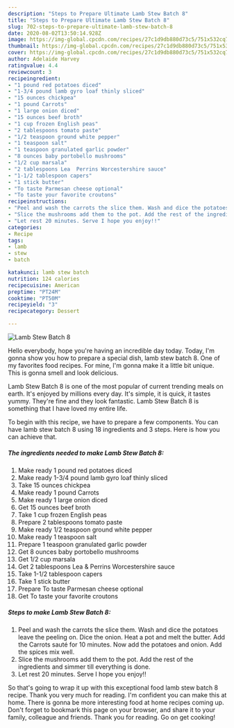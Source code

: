 ```yaml
---
description: "Steps to Prepare Ultimate Lamb Stew Batch 8"
title: "Steps to Prepare Ultimate Lamb Stew Batch 8"
slug: 702-steps-to-prepare-ultimate-lamb-stew-batch-8
date: 2020-08-02T13:50:14.928Z
image: https://img-global.cpcdn.com/recipes/27c1d9db880d73c5/751x532cq70/lamb-stew-batch-8-recipe-main-photo.jpg
thumbnail: https://img-global.cpcdn.com/recipes/27c1d9db880d73c5/751x532cq70/lamb-stew-batch-8-recipe-main-photo.jpg
cover: https://img-global.cpcdn.com/recipes/27c1d9db880d73c5/751x532cq70/lamb-stew-batch-8-recipe-main-photo.jpg
author: Adelaide Harvey
ratingvalue: 4.4
reviewcount: 3
recipeingredient:
- "1 pound red potatoes diced"
- "1-3/4 pound lamb gyro loaf thinly sliced"
- "15 ounces chickpea"
- "1 pound Carrots"
- "1 large onion diced"
- "15 ounces beef broth"
- "1 cup frozen English peas"
- "2 tablespoons tomato paste"
- "1/2 teaspoon ground white pepper"
- "1 teaspoon salt"
- "1 teaspoon granulated garlic powder"
- "8 ounces baby portobello mushrooms"
- "1/2 cup marsala"
- "2 tablespoons Lea  Perrins Worcestershire sauce"
- "1-1/2 tablespoon capers"
- "1 stick butter"
- "To taste Parmesan cheese optional"
- "To taste your favorite croutons"
recipeinstructions:
- "Peel and wash the carrots the slice them. Wash and dice the potatoes leave the peeling on. Dice the onion. Heat a pot and melt the butter. Add the Carrots sauté for 10 minutes. Now add the potatoes and onion. Add the spices mix well."
- "Slice the mushrooms add them to the pot. Add the rest of the ingredients and simmer till everything is done."
- "Let rest 20 minutes. Serve I hope you enjoy!!"
categories:
- Recipe
tags:
- lamb
- stew
- batch

katakunci: lamb stew batch 
nutrition: 124 calories
recipecuisine: American
preptime: "PT24M"
cooktime: "PT50M"
recipeyield: "3"
recipecategory: Dessert

---
```



![Lamb Stew Batch 8](https://img-global.cpcdn.com/recipes/27c1d9db880d73c5/751x532cq70/lamb-stew-batch-8-recipe-main-photo.jpg)

Hello everybody, hope you're having an incredible day today. Today, I'm gonna show you how to prepare a special dish, lamb stew batch 8. One of my favorites food recipes. For mine, I'm gonna make it a little bit unique. This is gonna smell and look delicious.

Lamb Stew Batch 8 is one of the most popular of current trending meals on earth. It's enjoyed by millions every day. It's simple, it is quick, it tastes yummy. They're fine and they look fantastic. Lamb Stew Batch 8 is something that I have loved my entire life.




To begin with this recipe, we have to prepare a few components. You can have lamb stew batch 8 using 18 ingredients and 3 steps. Here is how you can achieve that.

<!--inarticleads1-->

##### The ingredients needed to make Lamb Stew Batch 8:

1. Make ready 1 pound red potatoes diced
1. Make ready 1-3/4 pound lamb gyro loaf thinly sliced
1. Take 15 ounces chickpea
1. Make ready 1 pound Carrots
1. Make ready 1 large onion diced
1. Get 15 ounces beef broth
1. Take 1 cup frozen English peas
1. Prepare 2 tablespoons tomato paste
1. Make ready 1/2 teaspoon ground white pepper
1. Make ready 1 teaspoon salt
1. Prepare 1 teaspoon granulated garlic powder
1. Get 8 ounces baby portobello mushrooms
1. Get 1/2 cup marsala
1. Get 2 tablespoons Lea &amp; Perrins Worcestershire sauce
1. Take 1-1/2 tablespoon capers
1. Take 1 stick butter
1. Prepare To taste Parmesan cheese optional
1. Get To taste your favorite croutons




<!--inarticleads2-->

##### Steps to make Lamb Stew Batch 8:

1. Peel and wash the carrots the slice them. Wash and dice the potatoes leave the peeling on. Dice the onion. Heat a pot and melt the butter. Add the Carrots sauté for 10 minutes. Now add the potatoes and onion. Add the spices mix well.
1. Slice the mushrooms add them to the pot. Add the rest of the ingredients and simmer till everything is done.
1. Let rest 20 minutes. Serve I hope you enjoy!!




So that's going to wrap it up with this exceptional food lamb stew batch 8 recipe. Thank you very much for reading. I'm confident you can make this at home. There is gonna be more interesting food at home recipes coming up. Don't forget to bookmark this page on your browser, and share it to your family, colleague and friends. Thank you for reading. Go on get cooking!
